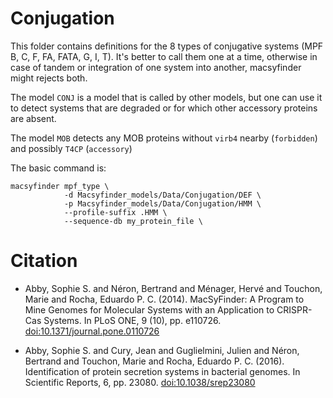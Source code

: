# Conjugation

This folder contains definitions for the 8 types of conjugative systems (MPF B, C, F, FA, FATA, G, I, T). It's better to call them one at a time, otherwise in case of tandem or integration of one system into another, macsyfinder might rejects both.

The model `CONJ` is a model that is called by other models, but one can use it to detect systems that are degraded or for which other accessory proteins are absent.

The model `MOB` detects any MOB proteins without `virb4` nearby (`forbidden`) and possibly `T4CP` (`accessory`)

The basic command is:

    macsyfinder mpf_type \
                -d Macsyfinder_models/Data/Conjugation/DEF \
                -p Macsyfinder_models/Data/Conjugation/HMM \
                --profile-suffix .HMM \
                --sequence-db my_protein_file \


# Citation

- Abby, Sophie S. and Néron, Bertrand and Ménager, Hervé and Touchon, Marie and Rocha, Eduardo P. C. (2014). MacSyFinder: A Program to Mine Genomes for Molecular Systems with an Application to CRISPR-Cas Systems. In PLoS ONE, 9 (10), pp. e110726. [doi:10.1371/journal.pone.0110726](http://dx.doi.org/10.1371/journal.pone.0110726)

- Abby, Sophie S. and Cury, Jean and Guglielmini, Julien and Néron, Bertrand and Touchon, Marie and Rocha, Eduardo P. C. (2016). Identification of protein secretion systems in bacterial genomes. In Scientific Reports, 6, pp. 23080. [doi:10.1038/srep23080](http://dx.doi.org/10.1038/srep23080)
